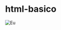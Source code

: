 ﻿# html-basico

![Eu](https://user-images.githubusercontent.com/53550486/191112017-ad5968cf-ef9f-4986-a98d-31c29ba28ae3.jpg)
